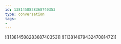 ```yaml
---
id: 1381450828368740353
type: conversation
tags:
- 
---
```

![[1381450828368740353]]
![[1381467943247081472]]

